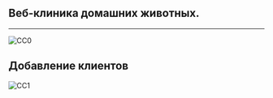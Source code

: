 Веб-клиника домашних животных.
------------------------------------
___________________________________
![CC0](https://github.com/Panchenko-Vlad/java-lessons/blob/master/ClinicWeb_JSP_JSTL/clinic-pet-web/src/main/java/Screenshots/1.png)

Добавление клиентов
------------------------------------
![CC1](https://github.com/Panchenko-Vlad/java-lessons/blob/master/ClinicWeb_JSP_JSTL/clinic-pet-web/src/main/java/Screenshots/input1.png)

